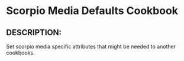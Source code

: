 # Scorpio Media Defaults Cookbook

## DESCRIPTION:

Set scorpio media specific attributes that might be needed to another cookbooks.


